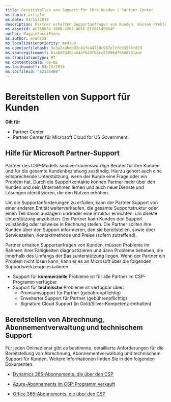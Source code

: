 ```yaml
---
title: Bereitstellen von Support für Ihre Kunden | Partner Center
ms.topic: article
ms.date: 03/15/2019
description: Partner erhalten Supportanfragen von Kunden, müssen Probleme im Rahmen ihrer Fähigkeiten diagnostizieren und dann Probleme beheben, die innerhalb des Umfangs der Basisunterstützung liegen.
ms.assetid: AC358854-1B0B-4267-A66E-EF28A549954F
author: MaggiePucciEvans
ms.author: evansma
ms.localizationpriority: medium
ms.openlocfilehash: 3e3a2eabdb02c41fe44750c967e7cfde3578fd29
ms.sourcegitcommit: b1ab80345b4e4af649fb8cc51d96d798e0791ade
ms.translationtype: HT
ms.contentlocale: de-DE
ms.lasthandoff: 04/23/2019
ms.locfileid: "62135480"
---
```

# <a name="providing-support-to-your-customers"></a>Bereitstellen von Support für Kunden

**Gilt für**

-  Partner Center
-  Partner Center für Microsoft Cloud for US Government


## <a name="microsoft-partner-support-guidance"></a>Hilfe für Microsoft Partner-Support

Partner des CSP-Modells sind vertrauenswürdige Berater für ihre Kunden und für die gesamte Kundenbeziehung zuständig. Hierzu gehört auch eine entsprechende Unterstützung, wenn der Kunde eine Frage oder ein Problem hat. Durch die Supportkontakte können Partner mehr über den Kunden und sein Unternehmen lernen und auch neue Dienste und Lösungen identifizieren, die den Nutzen erhöhen.

Um die Supportanforderungen zu erfüllen, kann der Partner Support von einer anderen Entität weiterverkaufen, die gesamte Supportstruktur oder einen Teil davon auslagern und/oder eine Struktur einrichten, um direkte Unterstützung anzubieten.  Der Partner kann Kunden den Support vollständig oder teilweise in Rechnung stellen. Die Partner sollten ihre Kunden über den Support informieren, den sie bereitstellen, sowie über Servicezeiten, Kontaktmethode und Preise (sofern zutreffend). 

Partner erhalten Supportanfragen von Kunden, müssen Probleme im Rahmen ihrer Fähigkeiten diagnostizieren und dann Probleme beheben, die innerhalb des Umfangs der Basisunterstützung liegen. Wenn der Partner ein Problem nicht lösen kann, kann er es an Microsoft über die folgenden Supportwerkzeuge eskalieren:

- Support für **kommerzielle** Probleme ist für alle Partner im CSP-Programm verfügbar.
-   Support für **technische** Probleme ist verfügbar über:
    -   Premiumsupport für Partner (gebührenpflichtig)
    -   Erweiterter Support für Partner (gebührenpflichtig)
    -   Signature Cloud Support (in Gold/Silver-Kompetenz enthalten)

## <a name="providing-billing-subscription-management-and-technical-support"></a>Bereitstellen von Abrechnung, Abonnementverwaltung und technischem Support 

Für jeden Onlinedienst gibt es bestimmte, detaillierte Anforderungen für die Bereitstellung von Abrechnung, Abonnementverwaltung und technischem Support für Kunden. Weitere Informationen finden Sie in den folgenden Dokumenten:

-   [Dynamics 365-Abonnements, die über den CSP](https://www.microsoftpartnercommunity.com/t5/CSP/Microsoft-Partner-Support-Guidance/m-p/5262#M30)

-   [Azure-Abonnements im CSP-Programm verkauft](https://www.microsoftpartnercommunity.com/t5/CSP/Microsoft-Partner-Support-Guidance/m-p/5263#M31)

-   [Office 365-Abonnements, die über den CSP](https://www.microsoftpartnercommunity.com/t5/CSP/Microsoft-Partner-Support-Guidance/m-p/5264#M32)



 

 



